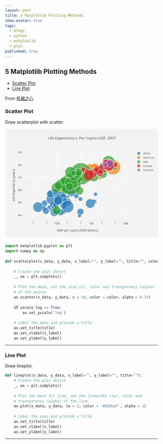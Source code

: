 ```yaml
---
layout: post
title: 5 Matplotlib Plotting Methods
show-avatar: true
tags:
  - blogs
  - python
  - matplotlib
  - plot
published: true
---
```



## 5 Matplotlib Plotting Methods



* [Scatter Plot](#scatterplot)
* [Line Plot](#lineplot)

From [机器之心](https://mp.weixin.qq.com/s?__biz=MzA3MzI4MjgzMw==&mid=2650738591&idx=2&sn=be82005eedd1edf650aee0d6059c2926)

### Scatter Plot <a id="scatterplot"></a>
Draw scatterplot with scatter.

![Scatterplot](./img/scatterplot.jpg)
``` python
import matplotlib.pyplot as plt
import numpy as np

def scatterplot(x_data, y_data, x_label="", y_label="", title="", color = "r", yscale_log=False):

    # Create the plot object
    _, ax = plt.subplots()

    # Plot the data, set the size (s), color and transparency (alpha)
    # of the points
    ax.scatter(x_data, y_data, s = 10, color = color, alpha = 0.75)

    if yscale_log == True:
        ax.set_yscale('log')

    # Label the axes and provide a title
    ax.set_title(title)
    ax.set_xlabel(x_label)
    ax.set_ylabel(y_label)
```
----

### Line Plot <a id="lineplot"></a>
Draw lineplot.

``` python
def lineplot(x_data, y_data, x_label="", y_label="", title=""):
    # Create the plot object
    _, ax = plt.subplots()

    # Plot the best fit line, set the linewidth (lw), color and
    # transparency (alpha) of the line
    ax.plot(x_data, y_data, lw = 2, color = '#539caf', alpha = 1)

    # Label the axes and provide a title
    ax.set_title(title)
    ax.set_xlabel(x_label)
    ax.set_ylabel(y_label)

```
----
